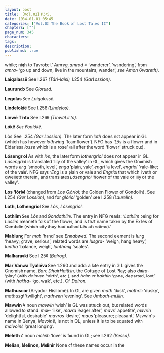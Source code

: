 ```yaml
---
layout: post
title: 【Vol.02】P345.
date: 1984-01-01 05:45
categories: ["Vol.02 The Book of Lost Tales II"]
chapters: [""]
page_num: 345
characters: 
tags: 
description: 
published: true
---
```


<p style="text-indent: 0;">
while; nigh to Tavrobel.’ <I>Amrvg, amrod = </I>‘wanderer’, ‘wandering’, from <I>amra- </I>‘go up and down, live in the mountains, wander’; <I>see Amon Gwareth).</I>
</p>

<B>Laiqalassë   </B>See I.267 <I>(Tári-laisi), </I>I.254 <I>(GarLossion).</I>

<B>Laurundo    </B>See <I>Glorund.</I>

<B>Legolas    </B>See <I>Laiqalassë.</I>

<B>Lindeloktë   </B>See I.258 <I>(Lindelos).</I>

<B>Linwē Tinto    </B>See I.269 <I>(TinwëLinto).</I>

<B>Lókë   </B><I>See Foalókë.</I>

Lôs   See I.254 <I>(Gar Lossion). </I>The later form <I>loth </I>does not appear in GL (which has however <I>lothwing </I>‘foamflower’). NFG has <I>‘Lôs </I>is a flower and in Eldarissa <I>losse </I>which is a rose’ (all after the word ‘flower’ struck out).

<B>Lósengriol   </B>As with <I>lôs, </I>the later form <I>lothengriol </I>does not appear in GL. <I>Lósengriol </I>is translated ‘lily of the valley’ in GL, which gives the Gnomish words <I>eng </I>‘smooth, level’, <I>enga </I>‘plain, vale’, <I>engri </I>‘a level’, <I>engriol </I>‘vale-like; of the vale’. NFG says <I>‘Eng </I>is a plain or vale and <I>Engriol </I>that which liveth or dwelleth therein’, and translates <I>Lósengriol </I>‘flower of the vale or lily of the valley’.

<B>Los   ‘lóriol </B>(changed from <I>Los Glóriol; </I>the Golden Flower of Gondolin). See I.254 <I>(Gar Lossion), </I>and for <I>glóriol </I>‘golden’ see I.258 <I>(Laurelin).</I>

<B>Loth, Lothengriol    </B>See <I>Lôs, Lósengriol.</I>

<B>Lothlim    </B>See <I>Lôs </I>and <I>Gondothlim. </I>The entry in NFG reads: <I>‘Lothlim </I>being for <I>Loslim </I>meaneth folk of the flower, and is that name taken by the Exiles of Gondolin (which city they had called <I>Lôs </I>aforetime).’

<B>Mablung    </B>For <I>mab </I>‘hand’ see <I>Ermabwed. </I>The second element is <I>lung </I>‘heavy; grave, serious’; related words are <I>lungra- </I>‘weigh, hang heavy’, <I>luntha </I>‘balance, weigh’, <I>lunthang </I>‘scales'.

<B>Malkarauki    </B>See I.250 <I>(Balrog).</I>

<B>Mar Vanwa Tyaliéva </B>See 1.260 and add: a late entry in G L gives the Gnomish name, <I>Bara DhairHaithin, </I>the Cottage of Lost Play; also <I>daira- </I>‘play’ (with <I>dainven </I>‘mirth’, etc.), and <I>haim or haithin </I>‘gone, departed, lost’ (with <I>haitha- </I>‘go, walk’, etc.). Cf. <I>Dairon.</I>

<B>Mathusdor  </B>(Aryador, Hisilómë). In GL are given <I>math </I>‘dusk’, <I>mathrin </I>‘dusky’, <I>mathusgi </I>‘twilight’, <I>mathwen </I>‘evening’. See <I>Umboth-muilin.</I>

<B>Mavwin    </B>A noun <I>mavwin </I>‘wish’ in GL was struck out, but related words allowed to stand: <I>mav- </I>‘like’, <I>mavra </I>‘eager after’, <I>mavri </I>‘appetite’, <I>mavrin </I>‘delightful, desirable’, <I>mavros </I>‘desire’, <I>maus </I>‘pleasure; pleasant’. Mavwin's name in Qenya, <I>Mavoinë, </I>is not in QL, unless it is to be equated with <I>maivoinë </I>‘great longing’.

<B>Meleth    </B>A noun <I>meleth </I>‘love’ is found in GL; see I.262 <I>(Nessa).</I>

<B>Melian,  Melinon,  Melinir    </B>None  of  these   names  occur  in  the

